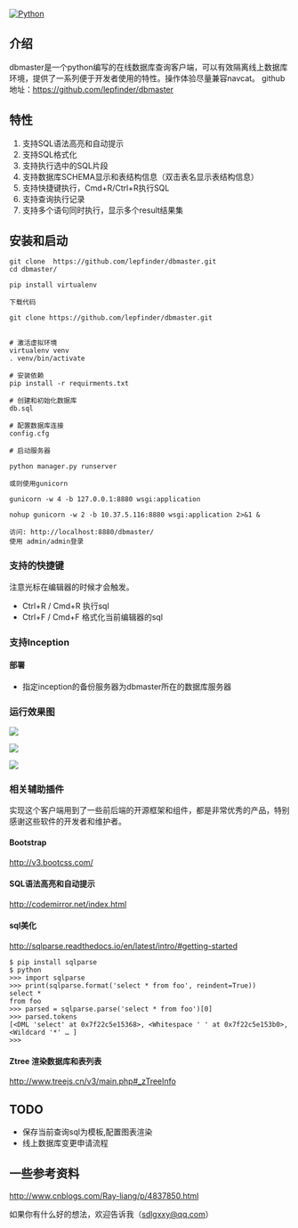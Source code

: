 
[![Python](https://img.shields.io/badge/Python-3.5%2B-blue.svg)](https://www.python.org)

## 介绍

dbmaster是一个python编写的在线数据库查询客户端，可以有效隔离线上数据库环境，提供了一系列便于开发者使用的特性。操作体验尽量兼容navcat。
github地址：https://github.com/lepfinder/dbmaster

## 特性
1. 支持SQL语法高亮和自动提示
2. 支持SQL格式化
3. 支持执行选中的SQL片段
4. 支持数据库SCHEMA显示和表结构信息（双击表名显示表结构信息）
5. 支持快捷键执行，Cmd+R/Ctrl+R执行SQL
6. 支持查询执行记录
7. 支持多个语句同时执行，显示多个result结果集


## 安装和启动

```
git clone  https://github.com/lepfinder/dbmaster.git
cd dbmaster/

pip install virtualenv

下载代码

git clone https://github.com/lepfinder/dbmaster.git


# 激活虚拟环境
virtualenv venv
. venv/bin/activate

# 安装依赖
pip install -r requirments.txt

# 创建和初始化数据库
db.sql

# 配置数据库连接
config.cfg

# 启动服务器

python manager.py runserver

或则使用gunicorn

gunicorn -w 4 -b 127.0.0.1:8880 wsgi:application

nohup gunicorn -w 2 -b 10.37.5.116:8880 wsgi:application 2>&1 &

访问: http://localhost:8880/dbmaster/
使用 admin/admin登录
```

### 支持的快捷键

注意光标在编辑器的时候才会触发。

- Ctrl+R / Cmd+R 执行sql
- Ctrl+F / Cmd+F 格式化当前编辑器的sql

### 支持Inception


#### 部署

- 指定inception的备份服务器为dbmaster所在的数据库服务器



### 运行效果图
![](http://lepfinder-wiki.oss-cn-beijing.aliyuncs.com/markdown/1490931779997.png)

![](http://lepfinder-wiki.oss-cn-beijing.aliyuncs.com/markdown/1490931809868.png)

![](http://lepfinder-wiki.oss-cn-beijing.aliyuncs.com/markdown/1490922673923.png)


### 相关辅助插件
实现这个客户端用到了一些前后端的开源框架和组件，都是非常优秀的产品，特别感谢这些软件的开发者和维护者。

#### Bootstrap
http://v3.bootcss.com/


#### SQL语法高亮和自动提示
http://codemirror.net/index.html


#### sql美化
http://sqlparse.readthedocs.io/en/latest/intro/#getting-started
```
$ pip install sqlparse
$ python
>>> import sqlparse
>>> print(sqlparse.format('select * from foo', reindent=True))
select *
from foo
>>> parsed = sqlparse.parse('select * from foo')[0]
>>> parsed.tokens
[<DML 'select' at 0x7f22c5e15368>, <Whitespace ' ' at 0x7f22c5e153b0>, <Wildcard '*' … ]
>>>
```

#### Ztree 渲染数据库和表列表
http://www.treejs.cn/v3/main.php#_zTreeInfo


## TODO
- 保存当前查询sql为模板,配置图表渲染
- 线上数据库变更申请流程

## 一些参考资料
http://www.cnblogs.com/Ray-liang/p/4837850.html

如果你有什么好的想法，欢迎告诉我（sdlgxxy@qq.com）





